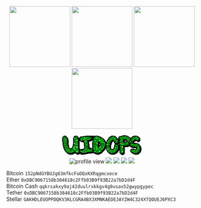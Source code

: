 <p align="center"> <img src="https://octodex.github.com/images/vinyltocat.png" height="160px" width="160px"> <img src="https://octodex.github.com/images/daftpunktocat-thomas.gif" height="160px" width="160px"> <img src="https://octodex.github.com/images/daftpunktocat-guy.gif" height="160px" width="160px"> <img src="https://octodex.github.com/images/Robotocat.png" height="160px" width="160px"></p>
<div align="center"> <img src="https://github.com/siruidops/siruidops/raw/main/text.gif"> <br/>
<img alt="profile view" src="https://komarev.com/ghpvc/?username=siruidops&style=flat&color=orange"> <img src="https://img.shields.io/badge/language-Python-purple"> <img src="https://img.shields.io/badge/language-Bash-purple"> <img src="https://img.shields.io/badge/language-C-purple"> <img src="https://img.shields.io/badge/state-success-cyan"> </div>

Bitcoin ```152pNdGYBUJg63mfkcFoDQxKXRqgmcxece``` <br/>
Ether ```0xDBC9067158b384618c2Ffb03B9f93B22a7bD2d4F```<br/>
Bitcoin Cash ```qqkrsakxy9aj42duulrxkkgv4g0usax52gwypgypec```<br/>
Tether ```0xDBC9067158b384618c2Ffb03B9f93B22a7bD2d4F```<br/>
Stellar ```GAKHDLEUOPPDQKV3KLCGRA4BX3XMNKAEDEJAYZW4C324XTQOUEJ6PXC3```<br/>
